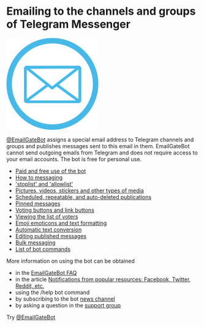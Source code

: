 # Emailing to the channels and groups of Telegram Messenger

![EmailGateBot logo](../logo.png)

[@EmailGateBot](http://t.me/EmailGateBot?start=utm_KDaxQG000_github-en-guide-01) assigns a special email address to Telegram channels and groups and publishes messages sent to this email in them.
EmailGateBot cannot send outgoing emails from Telegram and does not require access to your email accounts.
The bot is free for personal use.

- [Paid and free use of the bot](paid_and_free.md)
- [How to messaging](messaging.md)
- ['stoplist' and 'allowlist'](stop_allow_list.md)
- [Pictures, videos, stickers and other types of media](media.md)
- [Scheduled, repeatable, and auto-deleted publications](scheduled.md)
- [Pinned messages](pinned.md)
- [Voting buttons and link buttons](buttons.md)
- [Viewing the list of voters](view_voters.md)
- [Emoji emoticons and text formatting](text_formatting.md)
- [Automatic text conversion](text_conversion.md)
- [Editing published messages](editing_published.md)
- [Bulk messaging](bulk.md)
- [List of bot commands](commands.md)

More information on using the bot can be obtained

- in the [EmailGateBot FAQ](faq.md)
- in the article [Notifications from popular resources: Facebook, Twitter, Reddit, etc.](transform_text.md)
- using the /help bot command
- by subscribing to the bot [news channel](http://t.me/emailgateen)
- by asking a question in the [support group](https://t.me/joinchat/CJ4MSEfmFlaDevQOeMVoLg)

Try [@EmailGateBot](http://t.me/EmailGateBot?start=utm_KDaxQG000_github-en-guide-02)
